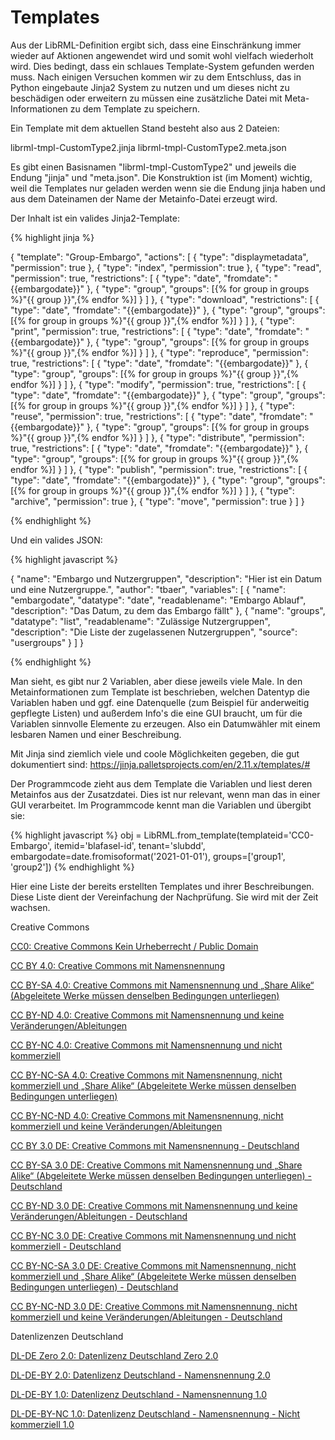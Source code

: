 # Templates


Aus der LibRML-Definition ergibt sich, dass eine Einschränkung immer wieder auf Aktionen angewendet wird und somit wohl vielfach wiederholt wird. Dies bedingt, dass ein schlaues Template-System gefunden werden muss. Nach einigen Versuchen kommen wir zu dem Entschluss, das in Python eingebaute Jinja2 System zu nutzen und um dieses nicht zu beschädigen oder erweitern zu müssen eine zusätzliche Datei mit Meta-Informationen zu dem Template zu speichern.

Ein Template mit dem aktuellen Stand besteht also aus 2 Dateien:

librml-tmpl-CustomType2.jinja
librml-tmpl-CustomType2.meta.json

Es gibt einen Basisnamen "librml-tmpl-CustomType2" und jeweils die Endung "jinja" und "meta.json". Die Konstruktion ist (im Moment) wichtig, weil die Templates nur geladen werden wenn sie die Endung jinja haben und aus dem Dateinamen der Name der Metainfo-Datei erzeugt wird.

Der Inhalt ist ein valides Jinja2-Template:


{% highlight jinja %}

{
  "template": "Group-Embargo",
  "actions": [
    {
      "type": "displaymetadata",
      "permission": true
    },
    {
      "type": "index",
      "permission": true
    },
    {
      "type": "read",
      "permission": true,
      "restrictions": [
        {
          "type": "date",
          "fromdate": "{{embargodate}}"
        },
        {
           "type": "group",
           "groups": [{% for group in groups %}"{{ group }}",{% endfor %}]
         }
      ]
    },
    {
      "type": "download",
      "restrictions": [
        {
          "type": "date",
          "fromdate": "{{embargodate}}"
        },
        {
           "type": "group",
           "groups": [{% for group in groups %}"{{ group }}",{% endfor %}]
         }
       ]
    },
    {
      "type": "print",
      "permission": true,
      "restrictions": [
        {
          "type": "date",
          "fromdate": "{{embargodate}}"
        },
        {
           "type": "group",
           "groups": [{% for group in groups %}"{{ group }}",{% endfor %}]
         }
       ]
    },
    {
      "type": "reproduce",
      "permission": true,
      "restrictions": [
        {
          "type": "date",
          "fromdate": "{{embargodate}}"
        },
        {
           "type": "group",
           "groups": [{% for group in groups %}"{{ group }}",{% endfor %}]
         }
       ]
    },
    {
      "type": "modify",
      "permission": true,
      "restrictions": [
        {
          "type": "date",
          "fromdate": "{{embargodate}}"
        },
        {
           "type": "group",
           "groups": [{% for group in groups %}"{{ group }}",{% endfor %}]
         }
       ]
    },
    {
      "type": "reuse",
      "permission": true,
      "restrictions": [
        {
          "type": "date",
          "fromdate": "{{embargodate}}"
        },
        {
           "type": "group",
           "groups": [{% for group in groups %}"{{ group }}",{% endfor %}]
         }
       ]
    },
    {
      "type": "distribute",
      "permission": true,
      "restrictions": [
        {
          "type": "date",
          "fromdate": "{{embargodate}}"
        },
        {
           "type": "group",
           "groups": [{% for group in groups %}"{{ group }}",{% endfor %}]
         }
       ]
    },
    {
      "type": "publish",
      "permission": true,
      "restrictions": [
        {
          "type": "date",
          "fromdate": "{{embargodate}}"
        },
        {
           "type": "group",
           "groups": [{% for group in groups %}"{{ group }}",{% endfor %}]
         }
       ]
    },
    {
      "type": "archive",
      "permission": true
    },
    {
      "type": "move",
      "permission": true
    }
  ]
}

{% endhighlight %}

Und ein valides JSON:

{% highlight javascript %}

{
  "name": "Embargo und Nutzergruppen",
  "description": "Hier ist ein Datum und eine Nutzergruppe.",
  "author": "tbaer",
  "variables": [
    {
      "name": "embargodate",
      "datatype": "date",
      "readablename": "Embargo Ablauf",
      "description": "Das Datum, zu dem das Embargo fällt"
    },
    {
      "name": "groups",
      "datatype": "list",
      "readablename": "Zulässige Nutzergruppen",
      "description": "Die Liste der zugelassenen Nutzergruppen",
      "source": "usergroups"
    }
  ]
}

{% endhighlight %}


Man sieht, es gibt nur 2 Variablen, aber diese jeweils viele Male. In den Metainformationen zum Template ist beschrieben, welchen Datentyp die Variablen haben und ggf. eine Datenquelle (zum Beispiel für anderweitig gepflegte Listen) und außerdem Info's die eine GUI braucht, um für die Variablen sinnvolle Elemente zu erzeugen. Also ein Datumwähler mit einem lesbaren Namen und einer Beschreibung.

Mit Jinja sind ziemlich viele und coole Möglichkeiten gegeben, die gut dokumentiert sind: https://jinja.palletsprojects.com/en/2.11.x/templates/#

Der Programmcode zieht aus dem Template die Variablen und liest deren Metainfos aus der Zusatzdatei. Dies ist nur relevant, wenn man das in einer GUI verarbeitet. Im Programmcode kennt man die Variablen und übergibt sie:

{% highlight javascript %}
obj = LibRML.from_template(templateid='CC0-Embargo',
                           itemid='blafasel-id',
                           tenant='slubdd',
                           embargodate=date.fromisoformat('2021-01-01'),
                           groups=['group1', 'group2'])
{% endhighlight %}



Hier eine Liste der bereits erstellten Templates und ihrer Beschreibungen.
Diese Liste dient der Vereinfachung der Nachprüfung. Sie wird mit der Zeit wachsen. 


Creative Commons


[CC0: Creative Commons Kein Urheberrecht / Public Domain](CC0.markdown)

[CC BY 4.0: Creative Commons mit Namensnennung](CCBY4.markdown)

[CC BY-SA 4.0: Creative Commons mit Namensnennung und „Share Alike“ (Abgeleitete Werke müssen denselben Bedingungen unterliegen)](CCBYSA4.markdown) 

[CC BY-ND 4.0: Creative Commons mit Namensnennung und keine Veränderungen/Ableitungen](CCBYND4.markdown)

[CC BY-NC 4.0: Creative Commons mit Namensnennung und nicht kommerziell](CCBYNC4.markdown)

[CC BY-NC-SA 4.0: Creative Commons mit Namensnennung, nicht kommerziell und „Share Alike“ (Abgeleitete Werke müssen denselben Bedingungen unterliegen)](CCBYNCSA4.markdown) 

[CC BY-NC-ND 4.0: Creative Commons mit Namensnennung, nicht kommerziell und keine Veränderungen/Ableitungen](CCBYNCND4.markdown)

[CC BY 3.0 DE: Creative Commons mit Namensnennung - Deutschland](CCBY3DE.markdown)

[CC BY-SA 3.0 DE: Creative Commons mit Namensnennung und „Share Alike“ (Abgeleitete Werke müssen denselben Bedingungen unterliegen) - Deutschland](CCBYSA3DE.markdown)

[CC BY-ND 3.0 DE: Creative Commons mit Namensnennung und keine Veränderungen/Ableitungen - Deutschland](CCBYND3DE.markdown)

[CC BY-NC 3.0 DE: Creative Commons mit Namensnennung und nicht kommerziell - Deutschland](CCBYNC3DE.markdown)

[CC BY-NC-SA 3.0 DE: Creative Commons mit Namensnennung, nicht kommerziell und „Share Alike“ (Abgeleitete Werke müssen denselben Bedingungen unterliegen) - Deutschland](CCBYNCSA3DE.markdown)

[CC BY-NC-ND 3.0 DE: Creative Commons mit Namensnennung, nicht kommerziell und keine Veränderungen/Ableitungen - Deutschland](CCBYNCND3DE.markdown)


Datenlizenzen Deutschland


[DL-DE Zero 2.0: Datenlizenz Deutschland Zero 2.0](DLDEzero2.markdown)

[DL-DE-BY 2.0: Datenlizenz Deutschland - Namensnennung 2.0](DLDEBY2.markdown)

[DL-DE-BY 1.0: Datenlizenz Deutschland - Namensnennung 1.0](DLDEBY1.markdown)  

[DL-DE-BY-NC 1.0: Datenlizenz Deutschland - Namensnennung - Nicht kommerziell 1.0](DLDEBYNC1.markdown)

